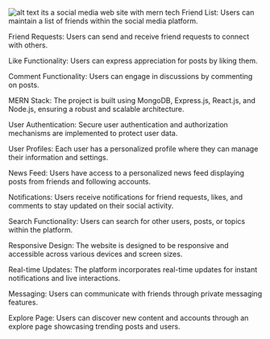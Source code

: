 ![alt text]([https://i.ibb.co/RGK2PxD/screenshot.png](https://lh4.googleusercontent.com/UlgAUYjH4J5atLPJuP5bV5Z603O5mkkhjEd3gTKqtQUKOf84GUGHFEMt6c1-ZzP3NUihvI8EKxjqW6dGVSYcwdOz-gRwsr977QhGfS8yldnuPrkmc13H0BhU0O__Ti9SSw=w1280))
its a social media web site with mern tech
Friend List: Users can maintain a list of friends within the social media platform.

Friend Requests: Users can send and receive friend requests to connect with others.

Like Functionality: Users can express appreciation for posts by liking them.

Comment Functionality: Users can engage in discussions by commenting on posts.

MERN Stack: The project is built using MongoDB, Express.js, React.js, and Node.js, ensuring a robust and scalable architecture.

User Authentication: Secure user authentication and authorization mechanisms are implemented to protect user data.

User Profiles: Each user has a personalized profile where they can manage their information and settings.

News Feed: Users have access to a personalized news feed displaying posts from friends and following accounts.

Notifications: Users receive notifications for friend requests, likes, and comments to stay updated on their social activity.

Search Functionality: Users can search for other users, posts, or topics within the platform.

Responsive Design: The website is designed to be responsive and accessible across various devices and screen sizes.

Real-time Updates: The platform incorporates real-time updates for instant notifications and live interactions.

Messaging: Users can communicate with friends through private messaging features.

Explore Page: Users can discover new content and accounts through an explore page showcasing trending posts and users.
